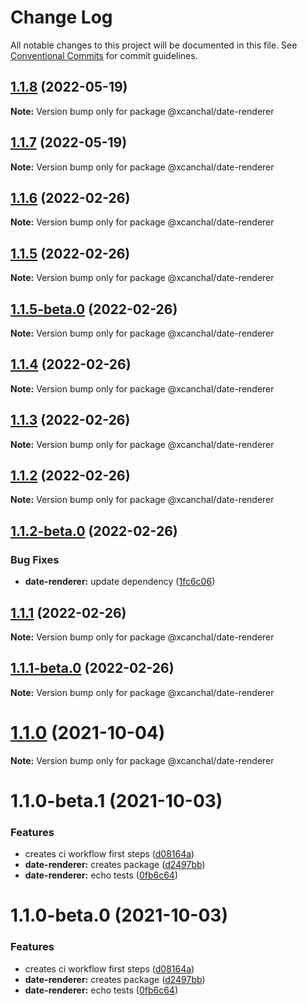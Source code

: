 # Change Log

All notable changes to this project will be documented in this file.
See [Conventional Commits](https://conventionalcommits.org) for commit guidelines.

## [1.1.8](https://github.com/xcanchal/monorepo/compare/@xcanchal/date-renderer@1.1.7...@xcanchal/date-renderer@1.1.8) (2022-05-19)

**Note:** Version bump only for package @xcanchal/date-renderer





## [1.1.7](https://github.com/xcanchal/monorepo/compare/@xcanchal/date-renderer@1.1.6...@xcanchal/date-renderer@1.1.7) (2022-05-19)

**Note:** Version bump only for package @xcanchal/date-renderer





## [1.1.6](https://github.com/xcanchal/monorepo/compare/@xcanchal/date-renderer@1.1.5-beta.1...@xcanchal/date-renderer@1.1.6) (2022-02-26)

**Note:** Version bump only for package @xcanchal/date-renderer





## [1.1.5](https://github.com/xcanchal/monorepo/compare/@xcanchal/date-renderer@1.1.5-beta.0...@xcanchal/date-renderer@1.1.5) (2022-02-26)

**Note:** Version bump only for package @xcanchal/date-renderer





## [1.1.5-beta.0](https://github.com/xcanchal/monorepo/compare/@xcanchal/date-renderer@1.1.4...@xcanchal/date-renderer@1.1.5-beta.0) (2022-02-26)

**Note:** Version bump only for package @xcanchal/date-renderer





## [1.1.4](https://github.com/xcanchal/monorepo/compare/@xcanchal/date-renderer@1.1.2-beta.0...@xcanchal/date-renderer@1.1.4) (2022-02-26)

**Note:** Version bump only for package @xcanchal/date-renderer





## [1.1.3](https://github.com/xcanchal/monorepo/compare/@xcanchal/date-renderer@1.1.2-beta.0...@xcanchal/date-renderer@1.1.3) (2022-02-26)

**Note:** Version bump only for package @xcanchal/date-renderer





## [1.1.2](https://github.com/xcanchal/monorepo/compare/@xcanchal/date-renderer@1.1.2-beta.0...@xcanchal/date-renderer@1.1.2) (2022-02-26)

**Note:** Version bump only for package @xcanchal/date-renderer





## [1.1.2-beta.0](https://github.com/xcanchal/monorepo/compare/@xcanchal/date-renderer@1.1.1...@xcanchal/date-renderer@1.1.2-beta.0) (2022-02-26)


### Bug Fixes

* **date-renderer:** update dependency ([1fc6c06](https://github.com/xcanchal/monorepo/commit/1fc6c067bdeb2b16ee55ede6e906dc54a88c491e))





## [1.1.1](https://github.com/xcanchal/monorepo/compare/@xcanchal/date-renderer@1.1.1-beta.0...@xcanchal/date-renderer@1.1.1) (2022-02-26)

**Note:** Version bump only for package @xcanchal/date-renderer





## [1.1.1-beta.0](https://github.com/xcanchal/monorepo/compare/@xcanchal/date-renderer@1.1.0...@xcanchal/date-renderer@1.1.1-beta.0) (2022-02-26)

**Note:** Version bump only for package @xcanchal/date-renderer





# [1.1.0](https://github.com/xcanchal/monorepo/compare/@xcanchal/date-renderer@1.1.0-beta.1...@xcanchal/date-renderer@1.1.0) (2021-10-04)

**Note:** Version bump only for package @xcanchal/date-renderer





# 1.1.0-beta.1 (2021-10-03)


### Features

* creates ci workflow first steps ([d08164a](https://github.com/xcanchal/monorepo/commit/d08164ab780539ec321414fda2deeddc212b3aaa))
* **date-renderer:** creates package ([d2497bb](https://github.com/xcanchal/monorepo/commit/d2497bbb357d41b0f4ed81e9a5f1af45b38e5fce))
* **date-renderer:** echo tests ([0fb6c64](https://github.com/xcanchal/monorepo/commit/0fb6c6402c8b88bf162f64931ed735c874390db6))





# 1.1.0-beta.0 (2021-10-03)


### Features

* creates ci workflow first steps ([d08164a](https://github.com/xcanchal/monorepo/commit/d08164ab780539ec321414fda2deeddc212b3aaa))
* **date-renderer:** creates package ([d2497bb](https://github.com/xcanchal/monorepo/commit/d2497bbb357d41b0f4ed81e9a5f1af45b38e5fce))
* **date-renderer:** echo tests ([0fb6c64](https://github.com/xcanchal/monorepo/commit/0fb6c6402c8b88bf162f64931ed735c874390db6))
